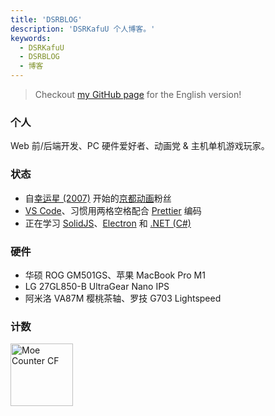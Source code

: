 ```yaml
---
title: 'DSRBLOG'
description: 'DSRKafuU 个人博客。'
keywords:
  - DSRKafuU
  - DSRBLOG
  - 博客
---
```


> Checkout [my GitHub page](https://github.com/dsrkafuu) for the English version!

### 个人

Web 前/后端开发、PC 硬件爱好者、动画党 & 主机单机游戏玩家。

### 状态

- 自[幸运星 (2007)](https://www.kyotoanimation.co.jp/works/luckystar/) 开始的[京都动画](https://www.kyotoanimation.co.jp/)粉丝
- [VS Code](https://code.visualstudio.com/)、习惯用两格空格配合 [Prettier](https://prettier.io/) 编码
- 正在学习 [SolidJS](https://www.solidjs.com/)、[Electron](https://www.electronjs.org/) 和 [.NET (C#)](https://docs.microsoft.com/en-us/dotnet/)

### 硬件

- 华硕 ROG GM501GS、苹果 MacBook Pro M1
- LG 27GL850-B UltraGear Nano IPS
- 阿米洛 VA87M 樱桃茶轴、罗技 G703 Lightspeed

### 计数

<a href="https://github.com/dsrkafuu/moe-counter-cf#readme" target="_blank" rel="noopener">
  <img height="100" src="https://count.dsrkafuu.net/dsrkafuu:home" alt="Moe Counter CF" />
</a>
